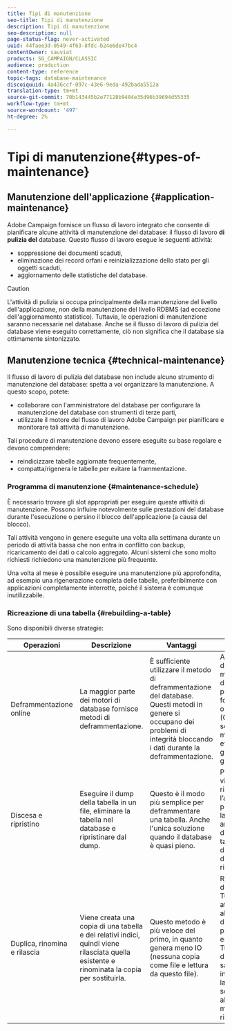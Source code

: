 ```yaml
---
title: Tipi di manutenzione
seo-title: Tipi di manutenzione
description: Tipi di manutenzione
seo-description: null
page-status-flag: never-activated
uuid: 44faee3d-0549-4f63-8fdc-b24e6de47bc4
contentOwner: sauviat
products: SG_CAMPAIGN/CLASSIC
audience: production
content-type: reference
topic-tags: database-maintenance
discoiquuid: 4a436ccf-097c-43e6-9eda-492bada5512a
translation-type: tm+mt
source-git-commit: 70b143445b2e77128b9404e35d96b39694d55335
workflow-type: tm+mt
source-wordcount: '497'
ht-degree: 2%

---
```



# Tipi di manutenzione{#types-of-maintenance}

## Manutenzione dell&#39;applicazione {#application-maintenance}

 Adobe Campaign fornisce un flusso di lavoro integrato che consente di pianificare alcune attività di manutenzione del database: il flusso di lavoro **di pulizia del** database. Questo flusso di lavoro esegue le seguenti attività:

* soppressione dei documenti scaduti,
* eliminazione dei record orfani e reinizializzazione dello stato per gli oggetti scaduti,
* aggiornamento delle statistiche del database.

>[!CAUTION]
>
>L&#39;attività di pulizia si occupa principalmente della manutenzione del livello dell&#39;applicazione, non della manutenzione del livello RDBMS (ad eccezione dell&#39;aggiornamento statistico). Tuttavia, le operazioni di manutenzione saranno necessarie nel database. Anche se il flusso di lavoro di pulizia del database viene eseguito correttamente, ciò non significa che il database sia ottimamente sintonizzato.

## Manutenzione tecnica {#technical-maintenance}

Il flusso di lavoro di pulizia del database non include alcuno strumento di manutenzione del database: spetta a voi organizzare la manutenzione. A questo scopo, potete:

* collaborare con l&#39;amministratore del database per configurare la manutenzione del database con strumenti di terze parti,
* utilizzate il motore del flusso di lavoro Adobe Campaign  per pianificare e monitorare tali attività di manutenzione.

Tali procedure di manutenzione devono essere eseguite su base regolare e devono comprendere:

* reindicizzare tabelle aggiornate frequentemente,
* compatta/rigenera le tabelle per evitare la frammentazione.

### Programma di manutenzione {#maintenance-schedule}

È necessario trovare gli slot appropriati per eseguire queste attività di manutenzione. Possono influire notevolmente sulle prestazioni del database durante l&#39;esecuzione o persino il blocco dell&#39;applicazione (a causa del blocco).

Tali attività vengono in genere eseguite una volta alla settimana durante un periodo di attività bassa che non entra in conflitto con backup, ricaricamento dei dati o calcolo aggregato. Alcuni sistemi che sono molto richiesti richiedono una manutenzione più frequente.

Una volta al mese è possibile eseguire una manutenzione più approfondita, ad esempio una rigenerazione completa delle tabelle, preferibilmente con applicazioni completamente interrotte, poiché il sistema è comunque inutilizzabile.

### Ricreazione di una tabella {#rebuilding-a-table}

Sono disponibili diverse strategie:

<table> 
 <thead> 
  <tr> 
   <th> Operazioni </th> 
   <th> Descrizione </th> 
   <th> Vantaggi </th> 
   <th> Svantaggi </th> 
  </tr> 
 </thead> 
 <tbody> 
  <tr> 
   <td> Deframmentazione online<br /> </td> 
   <td> La maggior parte dei motori di database fornisce metodi di deframmentazione.<br /> </td> 
   <td> È sufficiente utilizzare il metodo di deframmentazione del database. Questi metodi in genere si occupano dei problemi di integrità bloccando i dati durante la deframmentazione.<br /> </td> 
   <td> A seconda del database, questi metodi di deframmentazione possono essere forniti come opzione RDBMS (Oracle) e non sono sempre il modo più efficiente per gestire tabelle più grandi.<br /> </td> 
  </tr> 
  <tr> 
   <td> Discesa e ripristino<br /> </td> 
   <td> Eseguire il dump della tabella in un file, eliminare la tabella nel database e ripristinare dal dump.<br /> </td> 
   <td> Questo è il modo più semplice per deframmentare una tabella. Anche l'unica soluzione quando il database è quasi pieno.<br /> </td> 
   <td> Poiché la tabella viene eliminata e ricreata, l’applicazione non può essere lasciata in linea, anche in modalità di sola lettura (la tabella non è disponibile durante la fase di ripristino).<br /> </td> 
  </tr> 
  <tr> 
   <td> Duplica, rinomina e rilascia<br /> </td> 
   <td> Viene creata una copia di una tabella e dei relativi indici, quindi viene rilasciata quella esistente e rinominata la copia per sostituirla.<br /> </td> 
   <td> Questo metodo è più veloce del primo, in quanto genera meno IO (nessuna copia come file e lettura da questo file).<br /> </td> 
   <td> Richiede il doppio dello spazio.<br /> Tutti i processi attivi che scrivono alla tabella durante il processo devono essere interrotti. Tuttavia, i processi di lettura non saranno interessati, poiché la tabella viene scambiata all'ultimo momento dopo la ricostruzione. <br /> </td> 
  </tr> 
 </tbody> 
</table>

